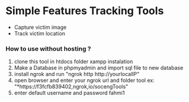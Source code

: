 <h1>Simple Features Tracking Tools</h1>
<ul>
  <li>Capture victim image</li>
  <li>Track victim location </li>
</ul>

<h3>How to use without hosting ?</h3>
<ol>
  <li>clone this tool in htdocs folder xampp instalation</li>
  <li>Make a Database in phpmyadmin and import sql file to new database </li>
  <li>install ngrok and run "ngrok http http://yourlocalIP"</li>
  <li>open browser and enter your ngrok url and folder tool ex: "*https://f3fcfb839402,ngrok,io/socengTools"</li>
  <li>enter default username and password fahmi1</li>
</ol>
